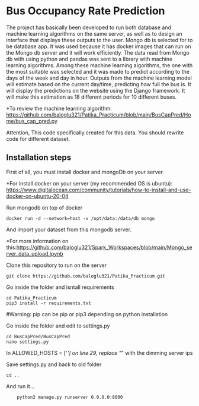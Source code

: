 # Bus Occupancy Rate Prediction

The project has basically been developed to run both database and machine learning algorithms on the same server, as well as to design an interface that displays these outputs to the user. Mongo db is selected for to be database app. It was used because it has docker images that can run on the Mongo db server and it will work efficiently. The data read from Mongo db with using python and pandas was sent to a library with machine learning algorithms. Among these machine learning algorithms, the one with the most suitable was selected and it was made to predict according to the days of the week and day in hour. Outputs from the machine learning model will estimate based on the current day/time, predicting how full the bus is. It will display the predictions on the website using the Django framework. It will make this estimation as 18 different periods for 10 different buses.
 
*To review the machine learning algorithm: https://github.com/baloglu321/Patika_Practicum/blob/main/BusCapPred/Home/bus_cap_pred.py

Attention, This code specifically created for this data. You should rewrite code for different dataset.

Installation steps
----------------------

First of all, you must install docker and mongoDb on your server. 

*For install docker on your server (my recommended OS is ubuntu): https://www.digitalocean.com/community/tutorials/how-to-install-and-use-docker-on-ubuntu-20-04

Run mongodb on top of docker


    docker run -d --network=host -v /opt/data:/data/db mongo
  
  
And import your dataset from this mongodb server.

*For more information on this:https://github.com/baloglu321/Spark_Workspaces/blob/main/Mongo_server_data_upload.ipynb

Clone this repository to run on the server

    git clone https://github.com/baloglu321/Patika_Practicum.git
    
Go inside the folder and isntall requirements


    cd Patika_Practicum
    pip3 install -r requirements.txt
    
    
#Warning: pip can be pip or pip3 depending on python installation

Go inside the folder and edit to settings.py

    cd BusCapPred/BusCapPred
    nano settings.py
    
    
In ALLOWED_HOSTS = ['*'] on line 29, replace "*" with the dimming server ips

Save settings.py and back to old folder

    cd ..
    
And run it...

        python3 manage.py runserver 0.0.0.0:8000
        
        

